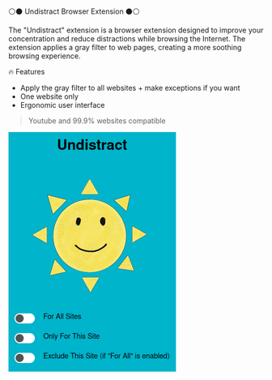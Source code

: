 ⚪⚫ Undistract Browser Extension ⚫⚪

The "Undistract" extension is a browser extension designed to improve your concentration and reduce distractions while browsing the Internet. The extension applies a gray filter to web pages, creating a more soothing browsing experience.

🔥 Features

- Apply the gray filter to all websites + make exceptions if you want
- One website only
- Ergonomic user interface

> Youtube and 99.9% websites compatible

![Demo](demo_popup.png)